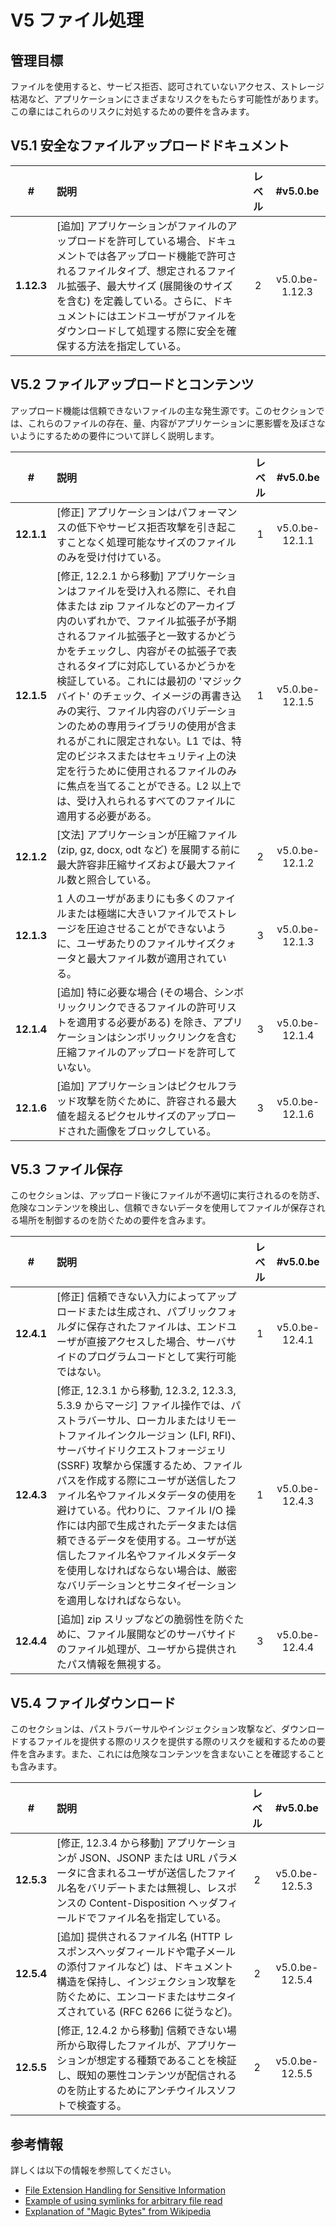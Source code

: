 # V5 ファイル処理

## 管理目標

ファイルを使用すると、サービス拒否、認可されていないアクセス、ストレージ枯渇など、アプリケーションにさまざまなリスクをもたらす可能性があります。この章にはこれらのリスクに対処するための要件を含みます。

## V5.1 安全なファイルアップロードドキュメント

| # | 説明 | レベル | #v5.0.be |
| :---: | :--- | :---: | :---: |
| **1.12.3** | [追加] アプリケーションがファイルのアップロードを許可している場合、ドキュメントでは各アップロード機能で許可されるファイルタイプ、想定されるファイル拡張子、最大サイズ (展開後のサイズを含む) を定義している。さらに、ドキュメントにはエンドユーザがファイルをダウンロードして処理する際に安全を確保する方法を指定している。 | 2 | v5.0.be-1.12.3 |

## V5.2 ファイルアップロードとコンテンツ

アップロード機能は信頼できないファイルの主な発生源です。このセクションでは、これらのファイルの存在、量、内容がアプリケーションに悪影響を及ぼさないようにするための要件について詳しく説明します。

| # | 説明 | レベル | #v5.0.be |
| :---: | :--- | :---: | :---: |
| **12.1.1** | [修正] アプリケーションはパフォーマンスの低下やサービス拒否攻撃を引き起こすことなく処理可能なサイズのファイルのみを受け付けている。 | 1 | v5.0.be-12.1.1 |
| **12.1.5** | [修正, 12.2.1 から移動] アプリケーションはファイルを受け入れる際に、それ自体または zip ファイルなどのアーカイブ内のいずれかで、ファイル拡張子が予期されるファイル拡張子と一致するかどうかをチェックし、内容がその拡張子で表されるタイプに対応しているかどうかを検証している。これには最初の 'マジックバイト' のチェック、イメージの再書き込みの実行、ファイル内容のバリデーションのための専用ライブラリの使用が含まれるがこれに限定されない。L1 では、特定のビジネスまたはセキュリティ上の決定を行うために使用されるファイルのみに焦点を当てることができる。L2 以上では、受け入れられるすべてのファイルに適用する必要がある。 | 1 | v5.0.be-12.1.5 |
| **12.1.2** | [文法] アプリケーションが圧縮ファイル (zip, gz, docx, odt など) を展開する前に最大許容非圧縮サイズおよび最大ファイル数と照合している。 | 2 | v5.0.be-12.1.2 |
| **12.1.3** | 1 人のユーザがあまりにも多くのファイルまたは極端に大きいファイルでストレージを圧迫させることができないように、ユーザあたりのファイルサイズクォータと最大ファイル数が適用されている。 | 3 | v5.0.be-12.1.3 |
| **12.1.4** | [追加] 特に必要な場合 (その場合、シンボリックリンクできるファイルの許可リストを適用する必要がある) を除き、アプリケーションはシンボリックリンクを含む圧縮ファイルのアップロードを許可していない。 | 3 | v5.0.be-12.1.4 |
| **12.1.6** | [追加] アプリケーションはピクセルフラッド攻撃を防ぐために、許容される最大値を超えるピクセルサイズのアップロードされた画像をブロックしている。 | 3 | v5.0.be-12.1.6 |

## V5.3 ファイル保存

このセクションは、アップロード後にファイルが不適切に実行されるのを防ぎ、危険なコンテンツを検出し、信頼できないデータを使用してファイルが保存される場所を制御するのを防ぐための要件を含みます。

| # | 説明 | レベル | #v5.0.be |
| :---: | :--- | :---: | :---: |
| **12.4.1** | [修正] 信頼できない入力によってアップロードまたは生成され、パブリックフォルダに保存されたファイルは、エンドユーザが直接アクセスした場合、サーバサイドのプログラムコードとして実行可能ではない。 | 1 | v5.0.be-12.4.1 |
| **12.4.3** | [修正, 12.3.1 から移動, 12.3.2, 12.3.3, 5.3.9 からマージ] ファイル操作では、パストラバーサル、ローカルまたはリモートファイルインクルージョン (LFI, RFI)、サーバサイドリクエストフォージェリ (SSRF) 攻撃から保護するため、ファイルパスを作成する際にユーザが送信したファイル名やファイルメタデータの使用を避けている。代わりに、ファイル I/O 操作には内部で生成されたデータまたは信頼できるデータを使用する。ユーザが送信したファイル名やファイルメタデータを使用しなければならない場合は、厳密なバリデーションとサニタイゼーションを適用しなければならない。 | 1 | v5.0.be-12.4.3 |
| **12.4.4** | [追加] zip スリップなどの脆弱性を防ぐために、ファイル展開などのサーバサイドのファイル処理が、ユーザから提供されたパス情報を無視する。 | 3 | v5.0.be-12.4.4 |

## V5.4 ファイルダウンロード

このセクションは、パストラバーサルやインジェクション攻撃など、ダウンロードするファイルを提供する際のリスクを提供する際のリスクを緩和するための要件を含みます。また、これには危険なコンテンツを含まないことを確認することも含みます。

| # | 説明 | レベル | #v5.0.be |
| :---: | :--- | :---: | :---: |
| **12.5.3** | [修正, 12.3.4 から移動] アプリケーションが JSON、JSONP または URL パラメータに含まれるユーザが送信したファイル名をバリデートまたは無視し、レスポンスの Content-Disposition ヘッダフィールドでファイル名を指定している。 | 2 | v5.0.be-12.5.3 |
| **12.5.4** | [追加] 提供されるファイル名 (HTTP レスポンスヘッダフィールドや電子メールの添付ファイルなど) は、ドキュメント構造を保持し、インジェクション攻撃を防ぐために、エンコードまたはサニタイズされている (RFC 6266 に従うなど)。 | 2 | v5.0.be-12.5.4 |
| **12.5.5** | [修正, 12.4.2 から移動] 信頼できない場所から取得したファイルが、アプリケーションが想定する種類であることを検証し、既知の悪性コンテンツが配信されるのを防止するためにアンチウイルスソフトで検査する。 | 2 | v5.0.be-12.5.5 |

## 参考情報

詳しくは以下の情報を参照してください。

* [File Extension Handling for Sensitive Information](https://owasp.org/www-community/vulnerabilities/Unrestricted_File_Upload)
* [Example of using symlinks for arbitrary file read](https://hackerone.com/reports/1439593)
* [Explanation of "Magic Bytes" from Wikipedia](https://en.wikipedia.org/wiki/List_of_file_signatures)
